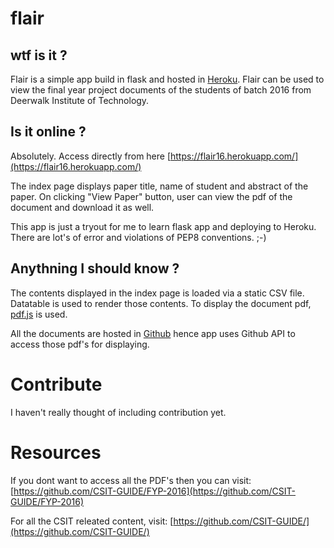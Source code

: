 # flair

## wtf is it ?
Flair is a simple app build in flask and hosted in [Heroku](https://heroku.com/). Flair can be used to view the final year project documents of the students of batch 2016 from Deerwalk Institute of Technology.

## Is it online ?
Absolutely. Access directly from here [https://flair16.herokuapp.com/](https://flair16.herokuapp.com/)

The index page displays paper title, name of student and abstract of the paper. On clicking "View Paper" button, user can view the pdf of the document and download it as well. 

This app is just a tryout for me to learn flask app and deploying to Heroku. There are lot's of error and violations of PEP8 conventions. ;-) 

## Anythning I should know ?
The contents displayed in the index page is loaded via a static CSV file. Datatable is used to render those contents. To display the document pdf, [pdf.js](https://mozilla.github.io/pdf.js/) is used.

All the documents are hosted in [Github](https://github.com/CSIT-GUIDE/FYP-2016) hence app uses Github API to access those pdf's for displaying.

# Contribute
I haven't really thought of including contribution yet.

# Resources
If you dont want to access all the PDF's then you can visit: [https://github.com/CSIT-GUIDE/FYP-2016](https://github.com/CSIT-GUIDE/FYP-2016)

For all the CSIT releated content, visit: [https://github.com/CSIT-GUIDE/](https://github.com/CSIT-GUIDE/)